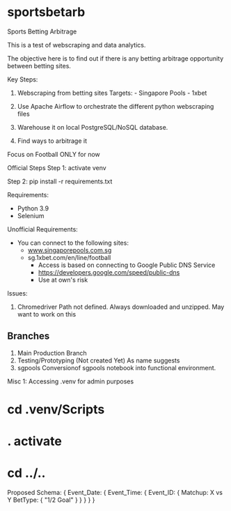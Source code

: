# sportsbetarb
Sports Betting Arbitrage

This is a test of webscraping and data analytics.

The objective here is to find out if there is any betting arbitrage opportunity between betting sites.

Key Steps:
1) Webscraping from betting sites
    Targets:
        - Singapore Pools
        - 1xbet
        
2) Use Apache Airflow to orchestrate the different python webscraping files
3) Warehouse it on local PostgreSQL/NoSQL database. 
4) Find ways to arbitrage it

Focus on Football ONLY for now


Official Steps
Step 1: 
activate venv

Step 2:
pip install -r requirements.txt

Requirements:
- Python 3.9
- Selenium

Unofficial Requirements:
- You can connect to the following sites:
    - www.singaporepools.com.sg
    - sg.1xbet.com/en/line/football
        - Access is based on connecting to Google Public DNS Service
        - https://developers.google.com/speed/public-dns
        - Use at own's risk

Issues:
1) Chromedriver Path not defined. Always downloaded and unzipped. May want to work on this


## Branches
1. Main 
    Production Branch
2. Testing/Prototyping (Not created Yet)
    As name suggests
3. sgpools
    Conversionof sgpools notebook into functional environment.



Misc 1: Accessing .venv for admin purposes
# cd .venv/Scripts
# . activate
# cd ../..


Proposed Schema:
{
    Event_Date: {
        Event_Time: {
            Event_ID: {
                Matchup: X vs Y
                BetType: {
                    "1/2 Goal"
                }
            }
        } 
    }
}

